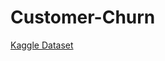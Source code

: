 # Customer-Churn
[Kaggle Dataset](https://www.kaggle.com/datasets/blastchar/telco-customer-churn/data)
